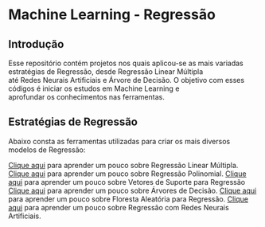 # Machine Learning - Regressão

## Introdução
Esse repositório contém projetos nos quais aplicou-se as mais variadas estratégias de Regressão, desde Regressão Linear Múltipla  
até Redes Neurais Artificiais e Árvore de Decisão. O objetivo com esses códigos é iniciar os estudos em Machine Learning e  
aprofundar os conhecimentos nas ferramentas.

## Estratégias de Regressão
Abaixo consta as ferramentas utilizadas para criar os mais diversos modelos de Regressão:

[Clique aqui](https://github.com/antonioteixeirasn/regression_projects/tree/master/MLR) para aprender um pouco sobre Regressão Linear Múltipla.
[Clique aqui](https://github.com/antonioteixeirasn/regression_projects/tree/master/Polinomial) para aprender um pouco sobre Regressão Polinomial.
[Clique aqui](https://github.com/antonioteixeirasn/regression_projects/tree/master/SVR) para aprender um pouco sobre Vetores de Suporte para Regressão
[Clique aqui](https://github.com/antonioteixeirasn/regression_projects/tree/master/Decision_Tree) para aprender um pouco sobre Árvores de Decisão.
[Clique aqui](https://github.com/antonioteixeirasn/regression_projects/tree/master/Random_Forest_Regression) para aprender um pouco sobre Floresta Aleatória para Regressão.
[Clique aqui](https://github.com/antonioteixeirasn/regression_projects/tree/master/Neural_Network) para aprender um pouco sobre Regressão com Redes Neurais Artificiais.
